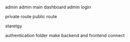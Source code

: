 admin 
  admin main
  dashboard 
  admin login


private route
public route

staretgy 


authentication folder make
backend and frontend connect 